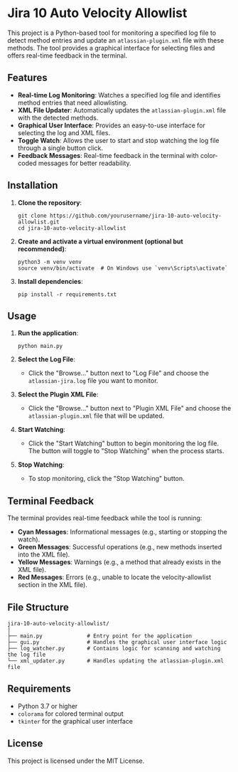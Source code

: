 # Jira 10 Auto Velocity Allowlist

This project is a Python-based tool for monitoring a specified log file to detect method entries and update an `atlassian-plugin.xml` file with these methods. The tool provides a graphical interface for selecting files and offers real-time feedback in the terminal.

## Features

- **Real-time Log Monitoring**: Watches a specified log file and identifies method entries that need allowlisting.
- **XML File Updater**: Automatically updates the `atlassian-plugin.xml` file with the detected methods.
- **Graphical User Interface**: Provides an easy-to-use interface for selecting the log and XML files.
- **Toggle Watch**: Allows the user to start and stop watching the log file through a single button click.
- **Feedback Messages**: Real-time feedback in the terminal with color-coded messages for better readability.

## Installation

1. **Clone the repository**:

   ```
   git clone https://github.com/yourusername/jira-10-auto-velocity-allowlist.git
   cd jira-10-auto-velocity-allowlist
   ```

2. **Create and activate a virtual environment (optional but recommended)**:

   ```
   python3 -m venv venv
   source venv/bin/activate  # On Windows use `venv\Scripts\activate`
   ```

3. **Install dependencies**:
   ```
   pip install -r requirements.txt
   ```

## Usage

1. **Run the application**:

   ```
   python main.py
   ```

2. **Select the Log File**:

   - Click the "Browse..." button next to "Log File" and choose the `atlassian-jira.log` file you want to monitor.

3. **Select the Plugin XML File**:

   - Click the "Browse..." button next to "Plugin XML File" and choose the `atlassian-plugin.xml` file that will be updated.

4. **Start Watching**:

   - Click the "Start Watching" button to begin monitoring the log file. The button will toggle to "Stop Watching" when the process starts.

5. **Stop Watching**:
   - To stop monitoring, click the "Stop Watching" button.

## Terminal Feedback

The terminal provides real-time feedback while the tool is running:

- **Cyan Messages**: Informational messages (e.g., starting or stopping the watch).
- **Green Messages**: Successful operations (e.g., new methods inserted into the XML file).
- **Yellow Messages**: Warnings (e.g., a method that already exists in the XML file).
- **Red Messages**: Errors (e.g., unable to locate the velocity-allowlist section in the XML file).

## File Structure

```
jira-10-auto-velocity-allowlist/
│
├── main.py              # Entry point for the application
├── gui.py               # Handles the graphical user interface logic
├── log_watcher.py       # Contains logic for scanning and watching the log file
└── xml_updater.py       # Handles updating the atlassian-plugin.xml file
```

## Requirements

- Python 3.7 or higher
- `colorama` for colored terminal output
- `tkinter` for the graphical user interface

## License

This project is licensed under the MIT License.
